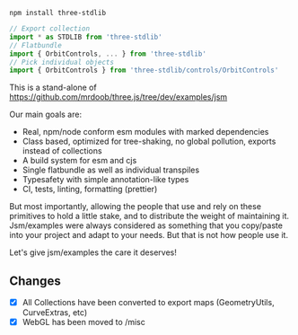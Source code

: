     npm install three-stdlib

```jsx
// Export collection
import * as STDLIB from 'three-stdlib'
// Flatbundle
import { OrbitControls, ... } from 'three-stdlib'
// Pick individual objects
import { OrbitControls } from 'three-stdlib/controls/OrbitControls'
```

This is a stand-alone of https://github.com/mrdoob/three.js/tree/dev/examples/jsm

Our main goals are:

- Real, npm/node conform esm modules with marked dependencies
- Class based, optimized for tree-shaking, no global pollution, exports instead of collections
- A build system for esm and cjs
- Single flatbundle as well as individual transpiles
- Typesafety with simple annotation-like types
- CI, tests, linting, formatting (prettier)

But most importantly, allowing the people that use and rely on these primitives to hold a little stake, and to distribute the weight of maintaining it. Jsm/examples were always considered as something that you copy/paste into your project and adapt to your needs. But that is not how people use it.

Let's give jsm/examples the care it deserves!

## Changes

- [x] All Collections have been converted to export maps (GeometryUtils, CurveExtras, etc)
- [x] WebGL has been moved to /misc
